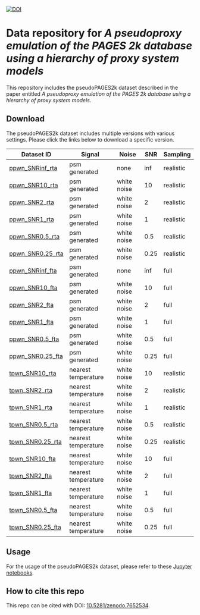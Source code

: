 [![DOI](https://zenodo.org/badge/DOI/10.5281/zenodo.7652534.svg)](https://doi.org/10.5281/zenodo.7652534)



# Data repository for *A pseudoproxy emulation of the PAGES 2k database using a hierarchy of proxy system models*

This repository includes the pseudoPAGES2k dataset described in the paper entitled *A pseudoproxy emulation of the PAGES 2k database using a hierarchy of proxy system models*.

## Download

The pseudoPAGES2k dataset includes multiple versions with various settings.
Please click the links below to download a specific version.

| Dataset ID                                     | Signal              | Noise       | SNR  | Sampling  |
|------------------------------------------------|---------------------|-------------|------|-----------|
| [ppwn_SNRinf_rta](./data/ppwn_SNRinf_rta.nc)   | psm generated       | none        | inf  | realistic |
| [ppwn_SNR10_rta](./data/ppwn_SNR10_rta.nc)     | psm generated       | white noise | 10   | realistic |
| [ppwn_SNR2_rta](./data/ppwn_SNR2_rta.nc)       | psm generated       | white noise | 2    | realistic |
| [ppwn_SNR1_rta](./data/ppwn_SNR1_rta.nc)       | psm generated       | white noise | 1    | realistic |
| [ppwn_SNR0.5_rta](./data/ppwn_SNR0.5_rta.nc)   | psm generated       | white noise | 0.5  | realistic |
| [ppwn_SNR0.25_rta](./data/ppwn_SNR0.25_rta.nc) | psm generated       | white noise | 0.25 | realistic |
| [ppwn_SNRinf_fta](./data/ppwn_SNRinf_fta.nc)   | psm generated       | none        | inf  | full      |
| [ppwn_SNR10_fta](./data/ppwn_SNR10_fta.nc)     | psm generated       | white noise | 10   | full      |
| [ppwn_SNR2_fta](./data/ppwn_SNR2_fta.nc)       | psm generated       | white noise | 2    | full      |
| [ppwn_SNR1_fta](./data/ppwn_SNR1_fta.nc)       | psm generated       | white noise | 1    | full      |
| [ppwn_SNR0.5_fta](./data/ppwn_SNR0.5_fta.nc)   | psm generated       | white noise | 0.5  | full      |
| [ppwn_SNR0.25_fta](./data/ppwn_SNR0.25_fta.nc) | psm generated       | white noise | 0.25 | full      |
| [tpwn_SNR10_rta](./data/tpwn_SNR10_rta.nc)     | nearest temperature | white noise | 10   | realistic |
| [tpwn_SNR2_rta](./data/tpwn_SNR2_rta.nc)       | nearest temperature | white noise | 2    | realistic |
| [tpwn_SNR1_rta](./data/tpwn_SNR1_rta.nc)       | nearest temperature | white noise | 1    | realistic |
| [tpwn_SNR0.5_rta](./data/tpwn_SNR0.5_rta.nc)   | nearest temperature | white noise | 0.5  | realistic |
| [tpwn_SNR0.25_rta](./data/tpwn_SNR0.25_rta.nc) | nearest temperature | white noise | 0.25 | realistic |
| [tpwn_SNR10_fta](./data/tpwn_SNR10_fta.nc)     | nearest temperature | white noise | 10   | full      |
| [tpwn_SNR2_fta](./data/tpwn_SNR2_fta.nc)       | nearest temperature | white noise | 2    | full      |
| [tpwn_SNR1_fta](./data/tpwn_SNR1_fta.nc)       | nearest temperature | white noise | 1    | full      |
| [tpwn_SNR0.5_fta](./data/tpwn_SNR0.5_fta.nc)   | nearest temperature | white noise | 0.5  | full      |
| [tpwn_SNR0.25_fta](./data/tpwn_SNR0.25_fta.nc) | nearest temperature | white noise | 0.25 | full      |

## Usage

For the usage of the pseudoPAGES2k dataset, please refer to these [Jupyter notebooks](https://fzhu2e.github.io/cfr/ug-pp2k.html).

## How to cite this repo
This repo can be cited with DOI: [10.5281/zenodo.7652534](https://doi.org/10.5281/zenodo.7652534).